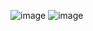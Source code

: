 ![image](https://github.com/user-attachments/assets/585a937f-fe07-4ff9-b1ac-2c31bc7dbf33)
![image](https://github.com/user-attachments/assets/e55c3d4c-28d6-43d2-9aac-39a2c9652f9a)
